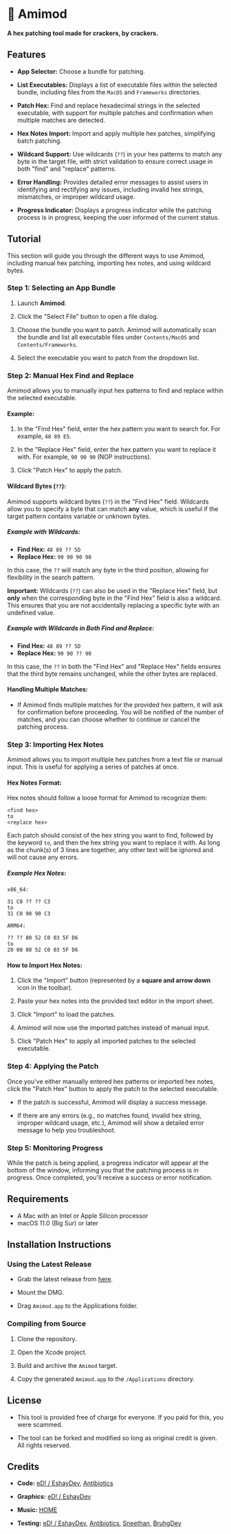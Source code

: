 # 💛 Amimod
**A hex patching tool made for crackers, by crackers.**

## Features

- **App Selector:** Choose a bundle for patching.

- **List Executables:** Displays a list of executable files within the selected bundle, including files from the `MacOS` and `Frameworks` directories.

- **Patch Hex:** Find and replace hexadecimal strings in the selected executable, with support for multiple patches and confirmation when multiple matches are detected.

- **Hex Notes Import:** Import and apply multiple hex patches, simplifying batch patching.

- **Wildcard Support:** Use wildcards (`??`) in your hex patterns to match any byte in the target file, with strict validation to ensure correct usage in both "find" and "replace" patterns.

- **Error Handling:** Provides detailed error messages to assist users in identifying and rectifying any issues, including invalid hex strings, mismatches, or improper wildcard usage.
  
- **Progress Indicator:** Displays a progress indicator while the patching process is in progress, keeping the user informed of the current status.

## Tutorial

This section will guide you through the different ways to use Amimod, including manual hex patching, importing hex notes, and using wildcard bytes.

### Step 1: Selecting an App Bundle

1. Launch **Amimod**.

2. Click the "Select File" button to open a file dialog.

3. Choose the bundle you want to patch. Amimod will automatically scan the bundle and list all executable files under `Contents/MacOS` and `Contents/Frameworks`.

4. Select the executable you want to patch from the dropdown list.

### Step 2: Manual Hex Find and Replace

Amimod allows you to manually input hex patterns to find and replace within the selected executable.

#### Example:

1. In the "Find Hex" field, enter the hex pattern you want to search for. For example, `48 89 E5`.

2. In the "Replace Hex" field, enter the hex pattern you want to replace it with. For example, `90 90 90` (NOP instructions).

3. Click "Patch Hex" to apply the patch.

#### Wildcard Bytes (`??`):

Amimod supports wildcard bytes (`??`) in the "Find Hex" field. Wildcards allow you to specify a byte that can match **any** value, which is useful if the target pattern contains variable or unknown bytes.

##### Example with Wildcards:

- **Find Hex:** `48 89 ?? 5D`
- **Replace Hex:** `90 90 90 90`

In this case, the `??` will match any byte in the third position, allowing for flexibility in the search pattern.

**Important:** Wildcards (`??`) can also be used in the "Replace Hex" field, but **only** when the corresponding byte in the "Find Hex" field is also a wildcard. This ensures that you are not accidentally replacing a specific byte with an undefined value.

##### Example with Wildcards in Both Find and Replace:

- **Find Hex:** `48 89 ?? 5D`
- **Replace Hex:** `90 90 ?? 90`

In this case, the `??` in both the "Find Hex" and "Replace Hex" fields ensures that the third byte remains unchanged, while the other bytes are replaced.

#### Handling Multiple Matches:

- If Amimod finds multiple matches for the provided hex pattern, it will ask for confirmation before proceeding. You will be notified of the number of matches, and you can choose whether to continue or cancel the patching process.

### Step 3: Importing Hex Notes

Amimod allows you to import multiple hex patches from a text file or manual input. This is useful for applying a series of patches at once.

#### Hex Notes Format:

Hex notes should follow a loose format for Amimod to recognize them:

```
<find hex>
to
<replace hex>
```

Each patch should consist of the hex string you want to find, followed by the keyword `to`, and then the hex string you want to replace it with. As long as the chunk(s) of 3 lines are together, any other text will be ignored and will not cause any errors.

##### Example Hex Notes:

```
x86_64:

31 C0 ?? ?? C3
to
31 C0 90 90 C3

ARM64:

?? ?? 80 52 C0 03 5F D6
to
20 00 80 52 C0 03 5F D6
```

#### How to Import Hex Notes:

1. Click the "Import" button (represented by a **square and arrow down** icon in the toolbar).

2. Paste your hex notes into the provided text editor in the import sheet.

3. Click "Import" to load the patches.

4. Amimod will now use the imported patches instead of manual input.

5. Click "Patch Hex" to apply all imported patches to the selected executable.

### Step 4: Applying the Patch

Once you've either manually entered hex patterns or imported hex notes, click the "Patch Hex" button to apply the patch to the selected executable.

- If the patch is successful, Amimod will display a success message.

- If there are any errors (e.g., no matches found, invalid hex string, improper wildcard usage, etc.), Amimod will show a detailed error message to help you troubleshoot.

### Step 5: Monitoring Progress

While the patch is being applied, a progress indicator will appear at the bottom of the window, informing you that the patching process is in progress. Once completed, you'll receive a success or error notification.

## Requirements

- A Mac with an Intel or Apple Silicon processor
- macOS 11.0 (Big Sur) or later

## Installation Instructions

### Using the Latest Release

- Grab the latest release from [here](https://github.com/EshayDev/Amimod/releases/latest).

- Mount the DMG.

- Drag `Amimod.app` to the Applications folder.

### Compiling from Source

1. Clone the repository.

2. Open the Xcode project.

3. Build and archive the `Amimod` target.

4. Copy the generated `Amimod.app` to the `/Applications` directory.

## License

- This tool is provided free of charge for everyone. If you paid for this, you were scammed.

- The tool can be forked and modified so long as original credit is given. All rights reserved.

## Credits
- **Code:** [eD! / EshayDev](https://github.com/EshayDev/), [Antibiotics](https://github.com/Antibioticss/)

- **Graphics:** [eD! / EshayDev](https://github.com/EshayDev/)

- **Music:** [HOME](https://home96.bandcamp.com/)

- **Testing:** [eD! / EshayDev](https://github.com/EshayDev/), [Antibiotics](https://github.com/Antibioticss/), [Sneethan](https://github.com/Sneethan/), [BruhgDev](https://github.com/BruhgDev/)